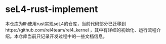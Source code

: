 # seL4-rust-implement

本仓库为llh使用rust实现seL4的仓库，当前代码部分已迁移到https://github.com/rel4team/rel4_kernel ，其中有详细的初始化、运行流程介绍。本仓库当前只记录开发过程中的一些文档信息。

